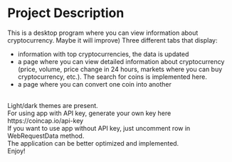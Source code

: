 # Project Description
This is a desktop program where you can view information about cryptocurrency. Maybe it will improve)
Three different tabs that display:
- information with top cryptocurrencies, the data is updated
- a page where you can view detailed information about cryptocurrency (price, volume, price change in 24 hours, markets where you can buy cryptocurrency, etc.). The search for coins is implemented here.
- a page where you can convert one coin into another
<br/>
Light/dark themes are present. <br/>
For using app with API key, generate your own key here https://coincap.io/api-key <br/>
If you want to use app without API key, just uncomment row in WebRequestData method. <br/>
The application can be better optimized and implemented.<br/>
Enjoy!
